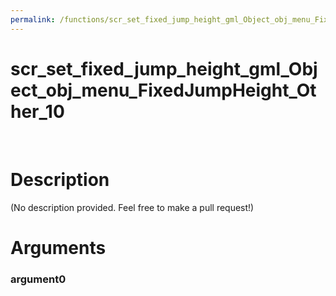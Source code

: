 ```yaml
---
permalink: /functions/scr_set_fixed_jump_height_gml_Object_obj_menu_FixedJumpHeight_Other_10
---
```

# scr_set_fixed_jump_height_gml_Object_obj_menu_FixedJumpHeight_Other_10  
&nbsp;  
# Description  
(No description provided. Feel free to make a pull request!) 
&nbsp;  
# Arguments
### argument0

&nbsp;    



